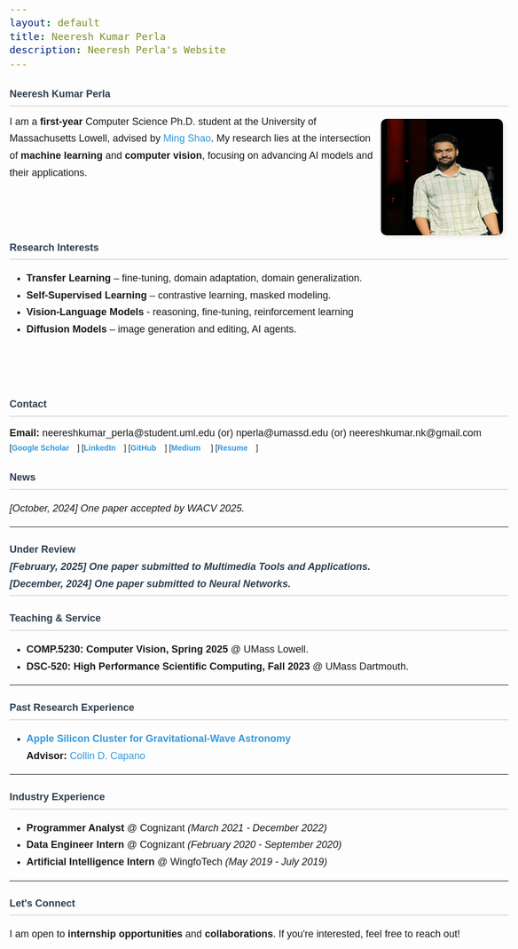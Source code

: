 ```yaml
---
layout: default
title: Neeresh Kumar Perla
description: Neeresh Perla's Website
---
```


<style>
    body {
        font-family: 'Candara Light', sans-serif;
        max-width: 900px;
        margin: auto;
        padding: 20px;
        line-height: 1.7;
    }
    h1, h2 {
        color: #2c3e50;
        border-bottom: 2px solid #ddd;
        padding-bottom: 5px;
    }
    img {
        border-radius: 10px;
        box-shadow: 2px 2px 10px rgba(0, 0, 0, 0.1);
    }
    h1, h2, p, span, ul, li {
        font-size: 18px; /* Set the same font size for all text elements */
    }
    a {
        color: #3498db;
        text-decoration: none;
    }
    a:hover {
        text-decoration: underline;
    }
    .contact-links a {
        margin-right: 15px;
        font-weight: bold;
    }
</style>

# <span>Neeresh Kumar Perla</span>

<img src="/static/neeresh1.jpg" alt="Neeresh Kumar Perla" style="width: 220px; height: 210px; float: right; margin: 10px; border-radius: 10px;"/>

<span>
I am a <b>first-year</b> Computer Science Ph.D. student at the University of Massachusetts Lowell, advised by 
<a href="https://www.uml.edu/sciences/computer-science/people/shao-ming.aspx" target="_blank">Ming Shao</a>. My research lies at the intersection of <b>machine learning</b> and <b>computer vision</b>, focusing on advancing AI models and their applications.
</span>

<br><br>

## <span>Research Interests</span>

<ul>
    <li><strong>Transfer Learning</strong> – fine-tuning, domain adaptation, domain generalization.</li>
    <li><strong>Self-Supervised Learning</strong> – contrastive learning, masked modeling.</li>
    <li><strong>Vision-Language Models</strong> - reasoning, fine-tuning, reinforcement learning</li>
    <li><strong>Diffusion Models</strong> – image generation and editing, AI agents.</li>
</ul>

<br><br>

## <span>Contact</span>

<span>
<b>Email:</b> neereshkumar_perla@student.uml.edu (or) nperla@umassd.edu (or) neereshkumar.nk@gmail.com
</span>

<div class="contact-links">
    [<a href="https://scholar.google.com/citations?user=2qrVR3sAAAAJ&hl=en">Google Scholar</a>]
    [<a href="https://www.linkedin.com/in/nperla/" target="_blank">LinkedIn</a>] 
    [<a href="https://github.com/neeresh" target="_blank">GitHub</a>]
    [<a href="https://medium.com/@NeereshPerla" target="_blank">Medium</a> ]
    [<a href="/static/resume.pdf" target="_blank">Resume</a>]
</div>

## <span>News</span>
_[October, 2024] One paper accepted by WACV 2025._

---

<b>Under Review</b>
<br>_[February, 2025] One paper submitted to Multimedia Tools and Applications._
<br>_[December, 2024] One paper submitted to Neural Networks._
---

## <span>Teaching & Service</span>
- <b>COMP.5230: Computer Vision, Spring 2025</b> @ UMass Lowell.
- <b>DSC-520: High Performance Scientific Computing, Fall 2023</b> @ UMass Dartmouth. 

---

## <span>Past Research Experience</span>
- **[Apple Silicon Cluster for Gravitational-Wave Astronomy](https://github.com/neeresh/GravWave-AppleM2-Analysis)**  
  **Advisor:** [Collin D. Capano](https://collincapano.com)

---

## <span>Industry Experience</span>
- **Programmer Analyst** @ Cognizant _(March 2021 - December 2022)_  
- **Data Engineer Intern** @ Cognizant _(February 2020 - September 2020)_  
- **Artificial Intelligence Intern** @ WingfoTech _(May 2019 - July 2019)_

---

## <span>Let's Connect</span>

<p>I am open to <strong>internship opportunities</strong> and <strong>collaborations</strong>. If you're interested, feel free to reach out!</p>